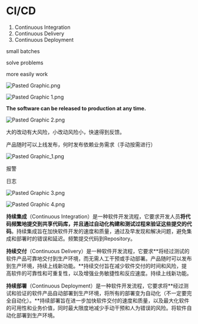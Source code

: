 # CI/CD

1. Continuous Integration
2. Continuous Delivery
3. Continuous Deployment



small batches

solve problems

more easily work



![Pasted Graphic.png](blob:file:///68cc4eed-68eb-4331-9783-96fe33b6710c)

![Pasted Graphic 1.png](blob:file:///e46254fd-a9a8-4b08-b58f-b737d03a36e7)



**The software can be released to production at any time.** 

![Pasted Graphic 2.png](blob:file:///64d03727-4685-4edb-926b-21c72ceb4ac0)



大的改动有大风险，小改动风险小，快速得到反馈。

产品随时可以上线发布，何时发布依赖业务需求（手动按需进行）

![Pasted Graphic_1.png](blob:file:///ab8b9f2d-cb46-411e-922b-9b623aa90fde)



报警

日志



![Pasted Graphic 3.png](blob:file:///2803a2d7-ab75-4f9e-88ee-b480580fe71d)

![Pasted Graphic 4.png](blob:file:///7578e32f-2653-412d-a212-a1ef164dbceb)



**持续集成**（Continuous Integration）是一种软件开发流程，它要求开发人员**将代码频繁地提交到共享代码库，并且通过自动化构建和测试过程来验证这些提交的代码**。持续集成旨在加快软件开发的速度和质量，通过及早发现和解决问题，避免集成和部署时的错误和延迟。频繁提交代码到Repository。



**持续交付**（Continuous Delivery）是一种软件开发流程，它要求**将经过测试的软件产品可靠地交付到生产环境，而无需人工干预或手动部署。产品随时可以发布到生产环境，持续上线新功能。**持续交付旨在减少软件交付的时间和风险，提高软件的可靠性和可重复性，以及增强业务敏捷性和反应速度。持续上线新功能。



**持续部署**（Continuous Deployment）是一种软件开发流程，它要求将**经过测试和验证的软件产品自动部署到生产环境，将所有的部署变为自动化（不一定要完全自动化）。**持续部署旨在进一步加快软件交付的速度和质量，以及最大化软件的可用性和业务价值，同时最大限度地减少手动干预和人为错误的风险。将软件自动化部署到生产环境。